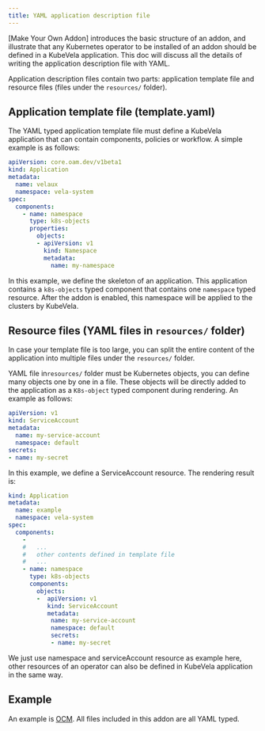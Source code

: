 ```yaml
---
title: YAML application description file
---
```


[Make Your Own Addon] introduces the basic structure of an addon, and illustrate that any Kubernetes operator to be installed of an addon should be defined in a KubeVela application. This doc will discuss all the details of writing the application description file with YAML.

Application description files contain two parts: application template file and resource files (files under the `resources/` folder).

## Application template file (template.yaml)

The YAML typed application template file must define a KubeVela application that can contain components, policies or workflow. A simple example is as follows: 

```yaml
apiVersion: core.oam.dev/v1beta1
kind: Application
metadata:
  name: velaux
  namespace: vela-system
spec:
  components:
    - name: namespace
      type: k8s-objects
      properties:
        objects:
        - apiVersion: v1
          kind: Namespace
          metadata:
            name: my-namespace
```

In this example, we define the skeleton of an application. This application contains a `k8s-objects` typed component that contains one `namespace` typed resource. After the addon is enabled, this namespace will be applied to the clusters by KubeVela.

## Resource files (YAML files in `resources/` folder)

In case your template file is too large, you can split the entire content of the application into multiple files under the `resources/` folder.

YAML file in`resources/` folder must be Kubernetes objects, you can define many objects one by one in a file. These objects will be directly added to the application as a `K8s-object` typed component during rendering. An example as follows:

```yaml
apiVersion: v1
kind: ServiceAccount
metadata:
  name: my-service-account
  namespace: default
secrets:
- name: my-secret
```

In this example, we define a ServiceAccount resource. The rendering result is:

```yaml
kind: Application
metadata:
  name: example
  namespace: vela-system
spec:
  components:
    -
    #   ...
    #   other contents defined in template file
    #   ...
    - name: namespace
      type: k8s-objects
      components:
        objects:
        -  apiVersion: v1
           kind: ServiceAccount
           metadata:
            name: my-service-account
            namespace: default
            secrets:
            - name: my-secret
```

We just use namespace and serviceAccount resource as example here, other resources of an operator can also be defined in KubeVela application in the same way.

## Example

An example is [OCM](https://github.com/kubevela/catalog/tree/master/addons/ocm-hub-control-plane). All files included in this addon are all YAML typed.
